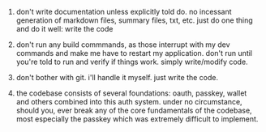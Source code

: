 1. don't write documentation unless explicitly told do. no incessant generation of markdown files, summary files, txt, etc. just do one thing and do it well: write the code

2. don't run any build commmands, as those interrupt with my dev commands and make me have to restart my application. don't run until you're told to run and verify if things work. simply write/modify code.

3. don't bother with git. i'll handle it myself. just write the code.

4. the codebase consists of several foundations: oauth, passkey, wallet and others combined into this auth system. under no circumstance, should you, ever break any of the core fundamentals of the codebase, most especially the passkey which was extremely difficult to implement. 